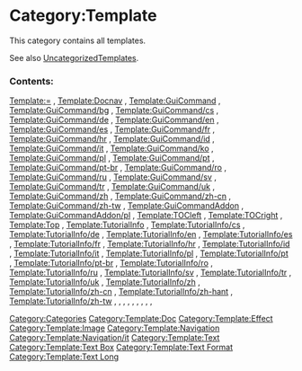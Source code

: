 # Category:Template
This category contains all templates.

See also [UncategorizedTemplates](Special:UncategorizedTemplates.md).

### Contents:

[Template:=](Template:=.md) , [Template:Docnav](Template:Docnav.md) , [Template:GuiCommand](Template:GuiCommand.md) , [Template:GuiCommand/bg](Template:GuiCommand/bg.md) , [Template:GuiCommand/cs](Template:GuiCommand/cs.md) , [Template:GuiCommand/de](Template:GuiCommand/de.md) , [Template:GuiCommand/en](Template:GuiCommand/en.md) , [Template:GuiCommand/es](Template:GuiCommand/es.md) , [Template:GuiCommand/fr](Template:GuiCommand/fr.md) , [Template:GuiCommand/hr](Template:GuiCommand/hr.md) , [Template:GuiCommand/id](Template:GuiCommand/id.md) , [Template:GuiCommand/it](Template:GuiCommand/it.md) , [Template:GuiCommand/ko](Template:GuiCommand/ko.md) , [Template:GuiCommand/pl](Template:GuiCommand/pl.md) , [Template:GuiCommand/pt](Template:GuiCommand/pt.md) , [Template:GuiCommand/pt-br](Template:GuiCommand/pt-br.md) , [Template:GuiCommand/ro](Template:GuiCommand/ro.md) , [Template:GuiCommand/ru](Template:GuiCommand/ru.md) , [Template:GuiCommand/sv](Template:GuiCommand/sv.md) , [Template:GuiCommand/tr](Template:GuiCommand/tr.md) , [Template:GuiCommand/uk](Template:GuiCommand/uk.md) , [Template:GuiCommand/zh](Template:GuiCommand/zh.md) , [Template:GuiCommand/zh-cn](Template:GuiCommand/zh-cn.md) , [Template:GuiCommand/zh-tw](Template:GuiCommand/zh-tw.md) , [Template:GuiCommandAddon](Template:GuiCommandAddon.md) , [Template:GuiCommandAddon/pl](Template:GuiCommandAddon/pl.md) , [Template:TOCleft](Template:TOCleft.md) , [Template:TOCright](Template:TOCright.md) , [Template:Top](Template:Top.md) , [Template:TutorialInfo](Template:TutorialInfo.md) , [Template:TutorialInfo/cs](Template:TutorialInfo/cs.md) , [Template:TutorialInfo/de](Template:TutorialInfo/de.md) , [Template:TutorialInfo/en](Template:TutorialInfo/en.md) , [Template:TutorialInfo/es](Template:TutorialInfo/es.md) , [Template:TutorialInfo/fr](Template:TutorialInfo/fr.md) , [Template:TutorialInfo/hr](Template:TutorialInfo/hr.md) , [Template:TutorialInfo/id](Template:TutorialInfo/id.md) , [Template:TutorialInfo/it](Template:TutorialInfo/it.md) , [Template:TutorialInfo/pl](Template:TutorialInfo/pl.md) , [Template:TutorialInfo/pt](Template:TutorialInfo/pt.md) , [Template:TutorialInfo/pt-br](Template:TutorialInfo/pt-br.md) , [Template:TutorialInfo/ro](Template:TutorialInfo/ro.md) , [Template:TutorialInfo/ru](Template:TutorialInfo/ru.md) , [Template:TutorialInfo/sv](Template:TutorialInfo/sv.md) , [Template:TutorialInfo/tr](Template:TutorialInfo/tr.md) , [Template:TutorialInfo/uk](Template:TutorialInfo/uk.md) , [Template:TutorialInfo/zh](Template:TutorialInfo/zh.md) , [Template:TutorialInfo/zh-cn](Template:TutorialInfo/zh-cn.md) , [Template:TutorialInfo/zh-hant](Template:TutorialInfo/zh-hant.md) , [Template:TutorialInfo/zh-tw](Template:TutorialInfo/zh-tw.md) , , , , , , , , ,

[Category:Categories](Category:Categories.md) [Category:Template:Doc](Category:Template:Doc.md) [Category:Template:Effect](Category:Template:Effect.md) [Category:Template:Image](Category:Template:Image.md) [Category:Template:Navigation](Category:Template:Navigation.md) [Category:Template:Navigation/it](Category:Template:Navigation/it.md) [Category:Template:Text](Category:Template:Text.md) [Category:Template:Text Box](Category:Template:Text_Box.md) [Category:Template:Text Format](Category:Template:Text_Format.md) [Category:Template:Text Long](Category:Template:Text_Long.md)
